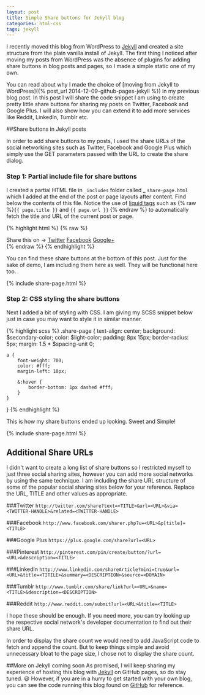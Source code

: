 ```yaml
---
layout: post
title: Simple Share buttons for Jekyll blog
categories: html-css
tags: jekyll
---
```


I recently moved this blog from WordPress to [Jekyll] and created a site structure from the plain vanilla install of Jekyll. The first thing I noticed after moving my posts from WordPress was the absence of plugins for adding share buttons in blog posts and pages, so I made a simple static one of my own. 

You can read about why I made the choice of [moving from Jekyll to WordPress]({% post_url 2014-12-09-github-pages-jekyll %}) in my previous blog post. In this post I will share the code snippet I am using to create pretty little share buttons for sharing my posts on Twitter, Facebook and Google Plus.  I will also show how you can extend it to add more services like Reddit, LinkedIn, Tumblr etc.

##Share buttons in Jekyll posts

In order to add share buttons to my posts, I used the share URLs of the social networking sites such as Twitter, Facebook and Google Plus which simply use the GET parameters passed with the URL to create the share dialog.

### Step 1: Partial include file for share buttons

I created a partial HTML file in `_includes` folder called _ `share-page.html`  which I added at the end of the post or page layouts after content. Find below the contents of this file. Notice the use of [liquid tags](https://github.com/Shopify/liquid/wiki/Liquid-for-Designers) such as {% raw %}`{{ page.title }}` and `{{ page.url }}` {% endraw %} to automatically fetch the title and URL of the  current post or page.

{% highlight html %}
{% raw %}
<div class="share-page">
    Share this on &rarr; 
    <a href="https://twitter.com/intent/tweet?text={{ page.title }}&url={{ site.url }}{{ page.url }}&via={{ site.twitter_username }}&related={{ site.twitter_username }}" rel="nofollow" target="_blank" title="Share on Twitter">Twitter</a>
    <a href="https://facebook.com/sharer.php?u={{ site.url }}{{ page.url }}" rel="nofollow" target="_blank" title="Share on Facebook">Facebook</a>
    <a href="https://plus.google.com/share?url={{ site.url }}{{ page.url }}" rel="nofollow" target="_blank" title="Share on Google+">Google+</a>
</div>
{% endraw %}
{% endhighlight %}

You can find these share buttons at the bottom of this post.  Just for the sake of demo, I am including them here as well. They will be functional here too.

{% include share-page.html %}

### Step 2: CSS styling the share buttons

Next I added a bit of styling with CSS. I am giving my SCSS snippet below just in case you may want to style it in similar manner.

{% highlight scss %}
.share-page {
    text-align: center;
    background: $secondary-color;
    color: $light-color;
    padding: 8px 15px;
    border-radius: 5px;
    margin: 1.5 * $spacing-unit 0;

    a {
        font-weight: 700;
        color: #fff;
        margin-left: 10px;

        &:hover {
            border-bottom: 1px dashed #fff;
        }
    }
}
{% endhighlight %}

This is how my share buttons ended up looking. Sweet and Simple!

<div class="share-page">
    {% include share-page.html %}
</div>

## Additional Share URLs

I didn't want to create a long list of share buttons so I restricted myself to just three social sharing sites, however you can add more social networks by using the same technique. I am including the share URL structure of some of the popular social sharing sites below for your reference. Replace the URL, TITLE and other values as appropriate.

###Twitter
`http://twitter.com/share?text=<TITLE>&url=<URL>&via=<TWITTER-HANDLE>&related=<TWITTER-HANDLE>`

###Facebook
`http://www.facebook.com/sharer.php?u=<URL>&p[title]=<TITLE>`

###Google Plus
`https://plus.google.com/share?url=<URL>`

###Pinterest
`http://pinterest.com/pin/create/button/?url=<URL>&description=<TITLE>`

###LinkedIn
`http://www.linkedin.com/shareArticle?mini=true&url=<URL>&title=<TITILE>&summary=<DESCRIPTION>&source=<DOMAIN>`

###Tumblr
`http://www.tumblr.com/share/link?url=<URL>&name=<TITLE>&description=<DESCRIPTION>`

###Reddit
`http://www.reddit.com/submit?url=<URL>&title=<TITLE>`

I hope these should be enough. If you need more, you can try looking up the respective social network's developer documentation to find out their share URL.

In order to display the share count we would need to add JavaScript code to fetch and append the count. But to keep things simple and avoid unnecessary bloat to the page size, I chose not to display the share count.

##More on Jekyll coming soon
As promised, I will keep sharing my experience of hosting this blog with [Jekyll] on GitHub pages, so do stay tuned. :smiley: However, if you are in a hurry to get started with your own blog, you can see the code running this blog found on [GitHub](https://github.com/kanishkkunal/codingtips.kanishkkunal.in) for reference.


[Jekyll]:http://jekyllrb.com/